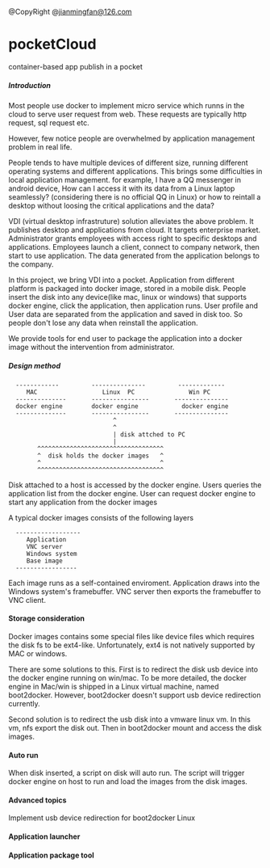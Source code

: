 @CopyRight @jianmingfan@126.com

# pocketCloud
container-based app publish in a pocket

##### Introduction

Most people use docker to implement micro service which runns in the cloud to serve user request from web.
These requests are typically http request, sql request etc.

However, few notice people are overwhelmed by application management problem in real life.

People tends to have multiple devices of different size, running different operating systems and different applications.
This brings some difficulties in local application management. for example, I have a QQ messenger in android device, How can I
access it with its data from a Linux laptop seamlessly? (considering there is no official QQ in Linux)  or how to reintall a desktop without loosing the critical applications and the data?

VDI (virtual desktop infrastruture) solution alleviates the above problem. It publishes desktop and applications from cloud. It targets enterprise market.
Administrator grants employees with access right to specific desktops and applications. Employees launch a client, connect to company network, then start to
use application. The data generated from the application belongs to the company.

In this project, we bring VDI into a pocket. Application from different platform is packaged into docker image, stored in a mobile disk.
People insert the disk into any device(like mac, linux or windows) that supports docker engine, click the application, then application runs.
User profile and User data are separated from the application and saved in disk too. So people don't lose any data when reinstall the application.

We provide tools for end user to package the application into a docker image without the intervention from administrator.


##### Design method

      ------------         ---------------         -------------
         MAC                  Linux  PC               Win PC
      --------------       ----------------       ---------------
      docker engine        docker engine            docker engine
      --------------       ----------------       ---------------
                                 ^
                                 ^
                                 | disk attched to PC
                                 |
            ^^^^^^^^^^^^^^^^^^^^^^^^^^^^^^^^^^^
            ^  disk holds the docker images   ^
            ^                                 ^
            ^^^^^^^^^^^^^^^^^^^^^^^^^^^^^^^^^^^


Disk attached to a host is accessed by the docker engine.
Users queries the application list from the docker engine.
User can request docker engine to start any application from the docker images

A typical docker images consists of the following layers

      ------------------
         Application
         VNC server
         Windows system
         Base image
      -----------------

Each image runs as a self-contained enviroment. Application draws into the Windows system's framebuffer. VNC server then exports the framebuffer
to VNC client.


#### Storage consideration

Docker images contains some special files like device files which requires the disk fs to be ext4-like.
Unfortunately, ext4 is not natively supported by MAC or windows.

There are some solutions to this. First is to redirect the disk usb device into the docker engine running on win/mac.
To be more detailed, the docker engine in Mac/win is shipped in a Linux virtual machine, named boot2docker. However,
boot2docker doesn't support usb device redirection currently.

Second solution is to redirect the usb disk into a vmware linux vm. In this vm, nfs export the disk out. Then in boot2docker
mount and access the disk images.

#### Auto run

When disk inserted, a script on disk will auto run. The script will trigger docker engine on host to run
and load the images from the disk images.

#### Advanced topics
Implement usb device redirection for boot2docker Linux

#### Application launcher

#### Application package tool






















































